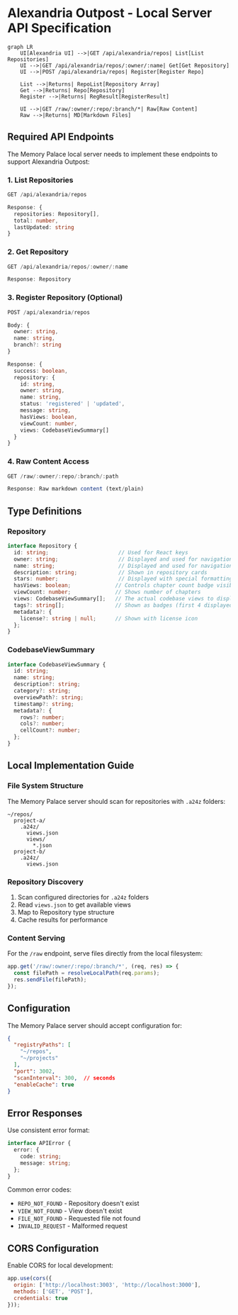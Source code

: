 # Alexandria Outpost - Local Server API Specification

```mermaid
graph LR
    UI[Alexandria UI] -->|GET /api/alexandria/repos| List[List Repositories]
    UI -->|GET /api/alexandria/repos/:owner/:name| Get[Get Repository]
    UI -->|POST /api/alexandria/repos| Register[Register Repo]
    
    List -->|Returns| RepoList[Repository Array]
    Get -->|Returns| Repo[Repository]
    Register -->|Returns| RegResult[RegisterResult]
    
    UI -->|GET /raw/:owner/:repo/:branch/*| Raw[Raw Content]
    Raw -->|Returns| MD[Markdown Files]
```

## Required API Endpoints

The Memory Palace local server needs to implement these endpoints to support Alexandria Outpost:

### 1. List Repositories
```typescript
GET /api/alexandria/repos

Response: {
  repositories: Repository[],
  total: number,
  lastUpdated: string
}
```

### 2. Get Repository
```typescript
GET /api/alexandria/repos/:owner/:name

Response: Repository
```

### 3. Register Repository (Optional)
```typescript
POST /api/alexandria/repos

Body: {
  owner: string,
  name: string,
  branch?: string
}

Response: {
  success: boolean,
  repository: {
    id: string,
    owner: string,
    name: string,
    status: 'registered' | 'updated',
    message: string,
    hasViews: boolean,
    viewCount: number,
    views: CodebaseViewSummary[]
  }
}
```

### 4. Raw Content Access
```typescript
GET /raw/:owner/:repo/:branch/:path

Response: Raw markdown content (text/plain)
```

## Type Definitions

### Repository
```typescript
interface Repository {
  id: string;                      // Used for React keys
  owner: string;                   // Displayed and used for navigation
  name: string;                    // Displayed and used for navigation
  description: string;             // Shown in repository cards
  stars: number;                   // Displayed with special formatting (k for thousands)
  hasViews: boolean;              // Controls chapter count badge visibility
  viewCount: number;              // Shows number of chapters
  views: CodebaseViewSummary[];   // The actual codebase views to display
  tags?: string[];                // Shown as badges (first 4 displayed)
  metadata?: {
    license?: string | null;      // Shown with license icon
  };
}
```

### CodebaseViewSummary
```typescript
interface CodebaseViewSummary {
  id: string;
  name: string;
  description?: string;
  category?: string;
  overviewPath?: string;
  timestamp?: string;
  metadata?: {
    rows?: number;
    cols?: number;
    cellCount?: number;
  };
}
```

## Local Implementation Guide

### File System Structure
The Memory Palace server should scan for repositories with `.a24z` folders:
```
~/repos/
  project-a/
    .a24z/
      views.json
      views/
        *.json
  project-b/
    .a24z/
      views.json
```

### Repository Discovery
1. Scan configured directories for `.a24z` folders
2. Read `views.json` to get available views
3. Map to Repository type structure
4. Cache results for performance

### Content Serving
For the `/raw` endpoint, serve files directly from the local filesystem:
```javascript
app.get('/raw/:owner/:repo/:branch/*', (req, res) => {
  const filePath = resolveLocalPath(req.params);
  res.sendFile(filePath);
});
```

## Configuration

The Memory Palace server should accept configuration for:
```json
{
  "registryPaths": [
    "~/repos",
    "~/projects"
  ],
  "port": 3002,
  "scanInterval": 300,  // seconds
  "enableCache": true
}
```

## Error Responses

Use consistent error format:
```typescript
interface APIError {
  error: {
    code: string;
    message: string;
  };
}
```

Common error codes:
- `REPO_NOT_FOUND` - Repository doesn't exist
- `VIEW_NOT_FOUND` - View doesn't exist
- `FILE_NOT_FOUND` - Requested file not found
- `INVALID_REQUEST` - Malformed request

## CORS Configuration

Enable CORS for local development:
```javascript
app.use(cors({
  origin: ['http://localhost:3003', 'http://localhost:3000'],
  methods: ['GET', 'POST'],
  credentials: true
}));
```